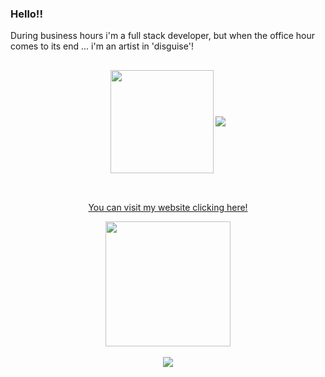 ### Hello!! 
During business hours i'm a full stack developer, but when the office hour comes to its end ... i'm an artist in 'disguise'! <br>

##
<div align="center">
  <img align="center" height="165" src="https://github-readme-stats.vercel.app/api?username=joaoCastroHub&show_icons=true&theme=dark&include_all_commits=true&count_private=true">
  <img align="center" src="https://github-readme-stats.vercel.app/api/top-langs?username=joaoCastroHub&layout=compact&theme=dark">
</div>  
<br>

##
<div align="center">
  <a href="http://www.otuta.com.br/" target="_blank" width="200">
    <p>You can visit my website clicking here!</p>
    <img height ="200" src="https://user-images.githubusercontent.com/30981320/136722887-9666ff5b-63ef-4ec0-b490-b6e623ef4255.gif">
  </a>
</div>
<br>
<div align="center">
  <a href="https://www.linkedin.com/in/joaolucasfcastro/" target="_blank"><img src="https://img.shields.io/badge/LinkedIn-0077B5?style=for-the-badge&logo=linkedin&logoColor=white"></a>
</div>

